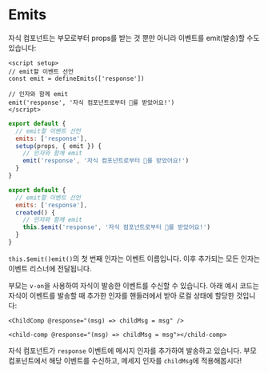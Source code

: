 # Emits

자식 컴포넌트는 부모로부터 props를 받는 것 뿐만 아니라 이벤트를 emit(발송)할 수도 있습니다:

<div class="composition-api">
<div class="sfc">

```vue
<script setup>
// emit할 이벤트 선언
const emit = defineEmits(['response'])

// 인자와 함께 emit
emit('response', '자식 컴포넌트로부터 🌷를 받았어요!')
</script>
```

</div>

<div class="html">

```js
export default {
  // emit할 이벤트 선언
  emits: ['response'],
  setup(props, { emit }) {
    // 인자와 함께 emit
    emit('response', '자식 컴포넌트로부터 🌷를 받았어요!')
  }
}
```

</div>

</div>

<div class="options-api">

```js
export default {
  // emit할 이벤트 선언
  emits: ['response'],
  created() {
    // 인자와 함께 emit
    this.$emit('response', '자식 컴포넌트로부터 🌷를 받았어요!')
  }
}
```

</div>

<span class="options-api">`this.$emit()`</span><span class="composition-api">`emit()`</span>의 첫 번째 인자는 이벤트 이름입니다.
이후 추가되는 모든 인자는 이벤트 리스너에 전달됩니다.

부모는 `v-on`을 사용하여 자식이 발송한 이벤트를 수신할 수 있습니다.
아래 예시 코드는 자식이 이벤트를 발송할 때 추가한 인자를 핸들러에서 받아 로컬 상태에 할당한 것입니다:

<div class="sfc">

```vue-html
<ChildComp @response="(msg) => childMsg = msg" />
```

</div>
<div class="html">

```vue-html
<child-comp @response="(msg) => childMsg = msg"></child-comp>
```

</div>

자식 컴포넌트가 `response` 이벤트에 메시지 인자를 추가하여 발송하고 있습니다.
부모 컴포넌트에서 해당 이벤트를 수신하고,
메세지 인자를 `childMsg`에 적용해봅시다!
